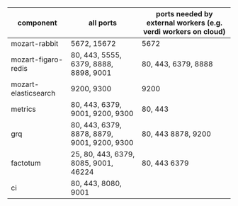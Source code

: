 | component | all ports | ports needed by external workers (e.g. verdi workers on cloud) |
| --- | --- | --- |
| mozart-rabbit | 5672, 15672 | 5672 |
| mozart-figaro-redis | 80, 443, 5555, 6379, 8888, 8898, 9001 | 80, 443, 6379, 8888 |
| mozart-elasticsearch | 9200, 9300 | 9200 |
| metrics | 80, 443, 6379, 9001, 9200, 9300 | 80, 443 |
| grq | 80, 443, 6379, 8878, 8879, 9001, 9200, 9300 | 80, 443 8878, 9200 |
| factotum | 25, 80, 443, 6379, 8085, 9001, 46224 | 80, 443 6379 |
| ci | 80, 443, 8080, 9001 | |